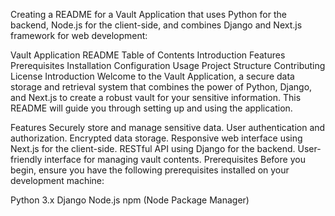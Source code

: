 Creating a README for a Vault Application that uses Python for the backend, Node.js for the client-side, and combines Django and Next.js framework for web development:

Vault Application README
Table of Contents
Introduction
Features
Prerequisites
Installation
Configuration
Usage
Project Structure
Contributing
License
Introduction
Welcome to the Vault Application, a secure data storage and retrieval system that combines the power of Python, Django, and Next.js to create a robust vault for your sensitive information. This README will guide you through setting up and using the application.

Features
Securely store and manage sensitive data.
User authentication and authorization.
Encrypted data storage.
Responsive web interface using Next.js for the client-side.
RESTful API using Django for the backend.
User-friendly interface for managing vault contents.
Prerequisites
Before you begin, ensure you have the following prerequisites installed on your development machine:

Python 3.x
Django
Node.js
npm (Node Package Manager)
